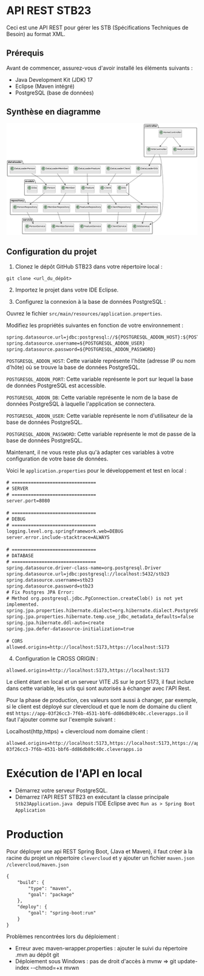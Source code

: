 # API REST STB23

Ceci est une API REST pour gérer les STB (Spécifications Techniques de Besoin) au format XML.

## Prérequis

Avant de commencer, assurez-vous d'avoir installé les éléments suivants :

- Java Development Kit (JDK) 17
- Eclipse (Maven intégré)
- PostgreSQL (base de données)

## Synthèse en diagramme

![screenshots1](./screenshots/screenshots1.png)

## Configuration du projet

1. Clonez le dépôt GitHub STB23 dans votre répertoire local :

```
git clone <url_du_dépôt>
```

2. Importez le projet dans votre IDE Eclipse.

3. Configurez la connexion à la base de données PostgreSQL :

Ouvrez le fichier `src/main/resources/application.properties`.

Modifiez les propriétés suivantes en fonction de votre environnement :

```
spring.datasource.url=jdbc:postgresql://${POSTGRESQL_ADDON_HOST}:${POSTGRESQL_ADDON_PORT}/${POSTGRESQL_ADDON_DB}
spring.datasource.username=${POSTGRESQL_ADDON_USER}
spring.datasource.password=${POSTGRESQL_ADDON_PASSWORD}
```

`POSTGRESQL_ADDON_HOST`: Cette variable représente l'hôte (adresse IP ou nom d'hôte) où se trouve la base de données PostgreSQL.

`POSTGRESQL_ADDON_PORT`: Cette variable représente le port sur lequel la base de données PostgreSQL est accessible.

`POSTGRESQL_ADDON_DB`: Cette variable représente le nom de la base de données PostgreSQL à laquelle l'application se connectera.

`POSTGRESQL_ADDON_USER`: Cette variable représente le nom d'utilisateur de la base de données PostgreSQL.

`POSTGRESQL_ADDON_PASSWORD`: Cette variable représente le mot de passe de la base de données PostgreSQL.

Maintenant, il ne vous reste plus qu'à adapter ces variables à votre configuration de votre base de données.

Voici le `application.properties` pour le développement et test en local :

```
# ===============================
# SERVER
# ===============================
server.port=8080

# ===============================
# DEBUG
# ===============================
logging.level.org.springframework.web=DEBUG
server.error.include-stacktrace=ALWAYS

# ===============================
# DATABASE
# ===============================
spring.datasource.driver-class-name=org.postgresql.Driver
spring.datasource.url=jdbc:postgresql://localhost:5432/stb23
spring.datasource.username=stb23
spring.datasource.password=stb23
# Fix Postgres JPA Error:
# Method org.postgresql.jdbc.PgConnection.createClob() is not yet implemented.
spring.jpa.properties.hibernate.dialect=org.hibernate.dialect.PostgreSQLDialect
spring.jpa.properties.hibernate.temp.use_jdbc_metadata_defaults=false
spring.jpa.hibernate.ddl-auto=create
spring.jpa.defer-datasource-initialization=true

# CORS
allowed.origins=http://localhost:5173,https://localhost:5173
```

4. Configuration le CROSS ORIGIN :

```
allowed.origins=http://localhost:5173,https://localhost:5173
```

Le client étant en local et un serveur VITE JS sur le port 5173, il faut inclure dans cette variable,
les urls qui sont autorisés à échanger avec l'API Rest.

Pour la phase de production, ces valeurs sont aussi à changer, par exemple, si le client est déployé
sur clevercloud et que le nom de domaine du client est `https://app-03f26cc3-7f6b-4531-bbf6-dd86db89c40c.cleverapps.io` il faut l'ajouter comme sur l'exemple suivant :

Localhost(http,https) + clevercloud nom domaine client :

```
allowed.origins=http://localhost:5173,https://localhost:5173,https://app-03f26cc3-7f6b-4531-bbf6-dd86db89c40c.cleverapps.io
```

# Exécution de l'API en local

- Démarrez votre serveur PostgreSQL.
- Démarrez l'API REST STB23 en exécutant la classe principale `Stb23Application.java ` depuis l'IDE Eclipse
  avec `Run as > Spring Boot Application`

# Production

Pour déployer une api REST Spring Boot, (Java et Maven), il faut créer à la racine du projet un répertoire `clevercloud` et y ajouter un fichier `maven.json`
`/clevercloud/maven.json`

```
{
	"build": {
		"type": "maven",
		"goal": "package"
	},
	"deploy": {
		"goal": "spring-boot:run"
	}
}
```

Problèmes rencontrées lors du déploiement :

- Erreur avec maven-wrapper.properties : ajouter le suivi du répertoire .mvn au dépôt git
- Déploiement sous Windows : pas de droit d'accès à mvnw => git update-index --chmod=+x mvwn
